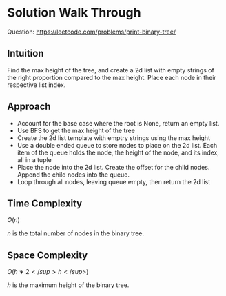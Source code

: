 # Solution Walk Through
Question: https://leetcode.com/problems/print-binary-tree/

## Intuition
Find the max height of the tree, and create a 2d list with empty strings of the right proportion compared to the max height.
Place each node in their respective list index.

## Approach
- Account for the base case where the root is None, return an empty list.
- Use BFS to get the max height of the tree
- Create the 2d list template with emptry strings using the max height
- Use a double ended queue to store nodes to place on the 2d list.
Each item of the queue holds the node, the height of the node, and its index, all in a tuple
- Place the node into the 2d list. Create the offset for the child nodes. Append the child nodes into the queue.
- Loop through all nodes, leaving queue empty, then return the 2d list

## Time Complexity
$O(n)$

$n$ is the total number of nodes in the binary tree.

## Space Complexity
$O(h∗2</sup>h</sup>)$

$h$ is the maximum height of the binary tree.